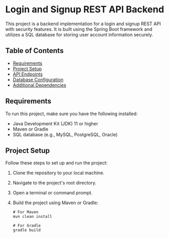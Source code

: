# Login and Signup REST API Backend

This project is a backend implementation for a login and signup REST API with security features. It is built using the Spring Boot framework and utilizes a SQL database for storing user account information securely.

## Table of Contents

- [Requirements](#requirements)
- [Project Setup](#project-setup)
- [API Endpoints](#api-endpoints)
- [Database Configuration](#database-configuration)
- [Additional Dependencies](#additional-dependencies)

## Requirements

To run this project, make sure you have the following installed:

- Java Development Kit (JDK) 11 or higher
- Maven or Gradle
- SQL database (e.g., MySQL, PostgreSQL, Oracle)

## Project Setup

Follow these steps to set up and run the project:

1. Clone the repository to your local machine.
2. Navigate to the project's root directory.
3. Open a terminal or command prompt.
4. Build the project using Maven or Gradle:

   ```shell
   # For Maven
   mvn clean install

   # For Gradle
   gradle build
